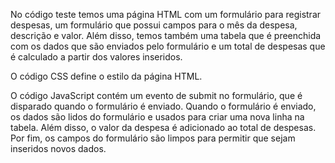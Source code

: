 No código teste temos uma página HTML com um formulário para registrar despesas, um formulário que possui campos para o mês da despesa, descrição e valor. Além disso, temos também uma tabela que é preenchida com os dados que são enviados pelo formulário e um total de despesas que é calculado a partir dos valores inseridos.

O código CSS define o estilo da página HTML.

O código JavaScript contém um evento de submit no formulário, que é disparado quando o formulário é enviado. Quando o formulário é enviado, os dados são lidos do formulário e usados para criar uma nova linha na tabela. Além disso, o valor da despesa é adicionado ao total de despesas. Por fim, os campos do formulário são limpos para permitir que sejam inseridos novos dados.
